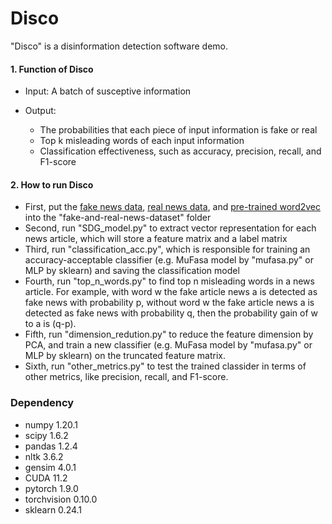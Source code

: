 # Disco

"Disco" is a disinformation detection software demo.

#### 1. Function of Disco
* Input: A batch of susceptive information

* Output:
  * The probabilities that each piece of input information is fake or real
  * Top k misleading words of each input information 
  * Classification effectiveness, such as accuracy, precision, recall, and F1-score

#### 2. How to run Disco
* First, put the [fake news data](https://drive.google.com/file/d/1T798b0Qi4AB6GzOTccbsCaPmhSI_0iN9/view?usp=sharing), [real news data](https://drive.google.com/file/d/15mOoPsUaI9OeWiHJ5XP-u_oDlrxzeo8z/view?usp=sharing), and [pre-trained word2vec](https://drive.google.com/file/d/1W8EfxWRBchX_c6ShC6neZRKlokhPV4tR/view?usp=sharing) into the "fake-and-real-news-dataset" folder
* Second, run "SDG_model.py" to extract vector representation for each news article, which will store a feature matrix and a label matrix
* Third, run "classification_acc.py", which is responsible for training an accuracy-acceptable classifier (e.g. MuFasa model by "mufasa.py" or MLP by sklearn) and saving the classification model
* Fourth, run "top_n_words.py" to find top n misleading words in a news article. For example, with word w the fake article news a is detected as fake news with probability p, without word w the fake article news a is detected as fake news with probability q, then the probability gain of w to a is (q-p).
* Fifth, run "dimension_redution.py" to reduce the feature dimension by PCA, and train a new classifier (e.g. MuFasa model by "mufasa.py" or MLP by sklearn) on the truncated feature matrix.
* Sixth, run "other_metrics.py" to test the trained classider in terms of other metrics, like precision, recall, and F1-score.

### Dependency
* numpy 1.20.1
* scipy 1.6.2
* pandas 1.2.4
* nltk 3.6.2
* gensim 4.0.1
* CUDA 11.2
* pytorch 1.9.0
* torchvision 0.10.0
* sklearn 0.24.1
